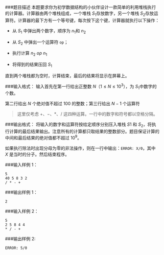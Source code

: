 ###题目描述
本题要求你为初学数据结构的小伙伴设计一款简单的利用堆栈执行的计算器。计算器由两个堆栈组成，一个堆栈 $S_1$存放数字，另一个堆栈 $S_2$存放运算符。计算器的最下方有一个等号键，每次按下这个键，计算器就执行以下操作：

+ 从 $S_1$ 中弹出两个数字，顺序为 $n_1$和 $n_2$

+ 从 $S_2$ 中弹出一个运算符 `op`；

+ 执行计算 $n_2\ op\ n_1$

+ 将得到的结果压回 $S_1$

直到两个堆栈都为空时，计算结束，最后的结果将显示在屏幕上。

###输入格式：
输入首先在第一行给出正整数 $N（1 \leq N \leq 10^3）$，为 $S_1$中数字的个数。

第二行给出 $N$ 个绝对值不超过 $100$ 的整数；第三行给出 $N−1$ 个运算符

> 这里仅考虑 $+$、$-$、$*$、$/$ 这四种运算。一行中的数字和符号都以空格分隔。

###输出格式：
将输入的数字和运算符按给定顺序分别压入堆栈 $S1$ 和 $S_2$，将执行计算的最后结果输出。注意所有的计算都只取结果的整数部分。题目保证计算的中间和最后结果的绝对值都不超过 $10^9$。

如果执行除法时出现分母为零的非法操作，则在一行中输出：`ERROR: X/0`，其中 $X$ 是当时的分子。然后结束程序。

###输入样例 1：
```
5
40 5 8 3 2
/ * - +
```
###输出样例 1：
```
2
```
###输入样例 2：
```
5
2 5 8 4 4
* / - +
```
###输出样例 2:
```
ERROR: 5/0
```